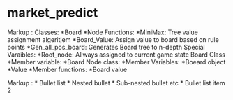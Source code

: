 # market_predict
Markup : Classes:
          *Board
          *Node
        Functions:
          *MiniMax: Tree value assignment algeritjem
          *Board_Value: Assign value to board based on rule points
          *Gen_all_pos_board: Generates Board tree to n-depth
        Special Varaibles:
          *Root_node: Allways assigned to current game state
        Board Class
          *Member variable:
            *Board
        Node class:
          *Member Variables:
            *Boeard object
            *Value
          *Member functions:
            *Board value


 Markup : * Bullet list
              * Nested bullet
                  * Sub-nested bullet etc
          * Bullet list item 2
